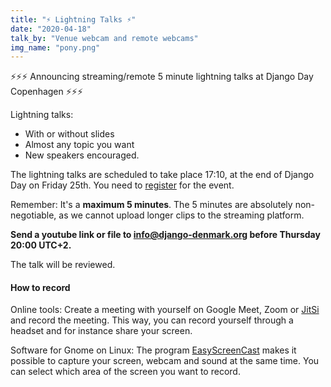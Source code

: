 ```yaml
---
title: "⚡ Lightning Talks ⚡"
date: "2020-04-18"
talk_by: "Venue webcam and remote webcams"
img_name: "pony.png"
---
```


⚡⚡⚡ Announcing streaming/remote 5 minute lightning talks at Django Day Copenhagen ⚡⚡⚡

Lightning talks:

* With or without slides
* Almost any topic you want
* New speakers encouraged.

The lightning talks are scheduled to take place 17:10, at the end of Django Day on Friday 25th. You need to [register](/tickets/) for the event.

Remember: It's a **maximum 5 minutes**. The 5 minutes are absolutely non-negotiable, as we cannot upload longer clips to the streaming platform.

**Send a youtube link or file to info@django-denmark.org before Thursday 20:00 UTC+2.**

The talk will be reviewed.

#### How to record

Online tools: Create a meeting with yourself on Google Meet, Zoom or [JitSi](https://meet.jit.si/) and record the meeting. This way, you can record yourself through a headset and for instance share your screen.

Software for Gnome on Linux: The program [EasyScreenCast](https://github.com/EasyScreenCast/EasyScreenCast) makes it possible to capture your screen, webcam and sound at the same time. You can select which area of the screen you want to record.
